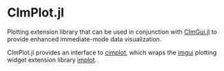# CImPlot.jl
Plotting extension library that can be used in conjunction with [CImGui.jl](https://github.com/Gnimuc/CImGui.jl) to provide enhanced immediate-mode data visualization.

CImPlot.jl provides an interface to [cimplot](https://github.com/cimgui/cimplot), which wraps the [imgui](https://github.com/ocornut/imgui) plotting widget extension
library [implot](https://github.com/epezent/implot).

